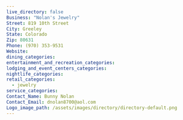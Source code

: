 ```yaml
---
live_directory: false
Business: "Nolan's Jewelry"
Street: 819 10th Street
City: Greeley
State: Colorado
Zip: 80631
Phone: (970) 353-9531
Website:
dining_categories:
entertainment_and_recreation_categories:
lodging_and_event_centers_categories:
nightlife_categories:
retail_categories:
  - jewelry
service_categories:
Contact_Name: Bunny Nolan
Contact_Email: dnolan8700@aol.com
Logo_image_path: /assets/images/directory/directory-default.png
---
```



